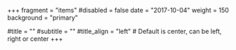 +++
fragment = "items"
#disabled = false
date = "2017-10-04"
weight = 150
background = "primary"

#title = ""
#subtitle = ""
#title_align = "left" # Default is center, can be left, right or center
+++
